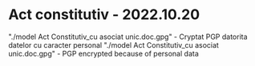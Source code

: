 # Act constitutiv - 2022.10.20

"./model Act Constitutiv_cu asociat unic.doc.gpg" - Cryptat PGP datorita datelor cu caracter personal
"./model Act Constitutiv_cu asociat unic.doc.gpg" - PGP encrypted because of personal data
